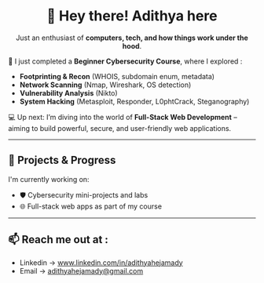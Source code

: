 <div align="center">
  
# 👋 Hey there! Adithya here
Just an enthusiast of **computers, tech, and how things work under the hood**.

</div>


🔐 I just completed a **Beginner Cybersecurity Course**, where I explored :
- **Footprinting & Recon** (WHOIS, subdomain enum, metadata)
- **Network Scanning** (Nmap, Wireshark, OS detection)
- **Vulnerability Analysis** (Nikto)
- **System Hacking** (Metasploit, Responder, L0phtCrack, Steganography)

💻 Up next: I’m diving into the world of **Full-Stack Web Development** – aiming to build powerful, secure, and user-friendly web applications.

---

## 🚀 Projects & Progress

I'm currently working on:
- 🛡️ Cybersecurity mini-projects and labs
- 🌐 Full-stack web apps as part of my course

---

## 📫 Reach me out at :

- Linkedin -> www.linkedin.com/in/adithyahejamady
- Email -> adithyahejamady@gmail.com

